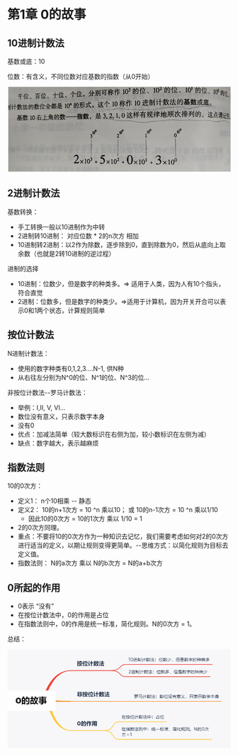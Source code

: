 # 第1章 0的故事

## 10进制计数法

基数或底：10

位数：有含义，不同位数对应基数的指数（从0开始）

![image-20210619212307850](https://raw.githubusercontent.com/Hawking8su/Images/main/20210619222744.png)

## 2进制计数法

基数转换：

- 手工转换一般以10进制作为中转
- 2进制转10进制： 对应位数 * 2的n次方 相加
- 10进制转2进制：以2作为除数，逐步除到0，直到除数为0，然后从底向上取余数（也就是2转10进制的逆过程）

进制的选择

- 10进制：位数少，但是数字的种类多。=> 适用于人类，因为人有10个指头，符合直觉
- 2进制：位数多，但是数字的种类少。=>适用于计算机，因为开关开合可以表示0和1两个状态，计算规则简单



## 按位计数法

N进制计数法：

- 使用的数字种类有0,1,2,3....N-1, 供N种
- 从右往左分别为N^0的位、N^1的位、N^3的位...

非按位计数法--罗马计数法：

- 举例：I,II, V, VI...
- 数位没有意义，只表示数字本身
- 没有0
- 优点：加减法简单（较大数标识在右侧为加，较小数标识在左侧为减）
- 缺点：数字越大，表示越麻烦



## 指数法则

10的0次方：

- 定义1： n个10相乘 -- 静态
- 定义2： 10的n+1次方 = 10 ^n 乘以10； 或 10的n-1次方 = 10 ^n 乘以1/10
  - 因此10的0次方 = 10的1次方 乘以 1/10 = 1
- 2的0次方同理。
- 重点：不要将10的0次方作为一种知识去记忆，我们需要考虑如何对2的0次方进行适当的定义，以期让规则变得更简单。--思维方式：以简化规则为目标去定义值。
- 指数法则： N的a次方 乘以 N的b次方 = N的a+b次方 

## 0所起的作用

- 0表示 “没有”
- 在按位计数法中，0的作用是占位
- 在指数法则中，0的作用是统一标准，简化规则。N的0次方 = 1。

总结：

![image-20210619212715521](https://raw.githubusercontent.com/Hawking8su/Images/main/20210619222748.png)